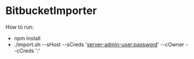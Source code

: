 # BitbucketImporter

How to run:
* npm install
* ./import.sh --sHost <bitbucker server host> --sCreds '<server-admin-user:password>' --cOwner <bitbucket cloud team> --cCreds '<bitbucket cloud user>:<password>'